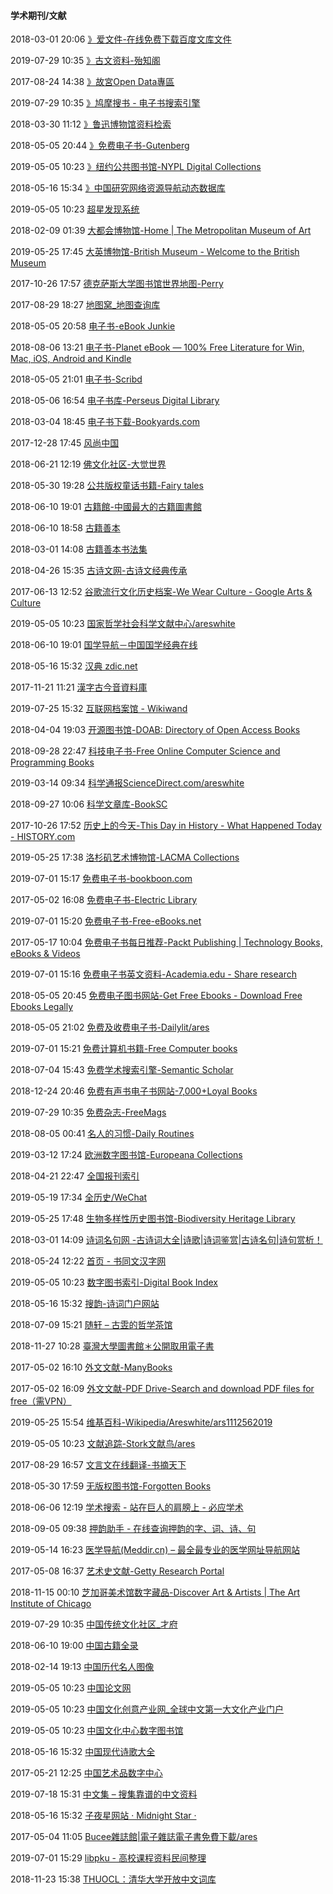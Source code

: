 ####  学术期刊/文献

2018-03-01 20:06 [》爱文件-在线免费下载百度文库文件](http://www.aiwenjian.com/)

2019-07-29 10:35 [》古文资料-殆知阁](http://122.200.75.13/)

2017-08-24 14:38 [》故宮Open Data專區](https://theme.npm.edu.tw/opendata/)

2019-07-29 10:35 [》鸠摩搜书 - 电子书搜索引擎](https://www.jiumodiary.com/)

2018-03-30 11:12 [》鲁迅博物馆资料检索](http://cx.luxunmuseum.com.cn/)

2018-05-05 20:44 [》免费电子书-Gutenberg](http://www.gutenberg.org/)

2019-05-05 10:23 [》纽约公共图书馆-NYPL Digital Collections](http://digitalcollections.nypl.org/)

2018-05-16 15:34 [》中国研究网络资源导航动态数据库](http://sinonavi.dahailaozhen.cn/main.asp)

2019-05-05 10:23 [超星发现系统](http://www.chaoxing.com/)

2018-02-09 01:39 [大都会博物馆-Home | The Metropolitan Museum of Art](https://www.metmuseum.org/)

2019-05-25 17:45 [大英博物馆-British Museum - Welcome to the British Museum](https://www.britishmuseum.org/)

2017-10-26 17:57 [德克萨斯大学图书馆世界地图-Perry](http://www.lib.utexas.edu/maps/)

2017-08-29 18:27 [地图窝_地图查询库](http://www.onegreen.net/maps/)

2018-05-05 20:58 [电子书-eBook Junkie](http://ebookjunkie.com/)

2018-08-06 13:21 [电子书-Planet eBook — 100% Free Literature for Win, Mac, iOS, Android and Kindle](https://www.planetebook.com/)

2018-05-05 21:01 [电子书-Scribd](https://zh.scribd.com/books)

2018-05-06 16:54 [电子书库-Perseus Digital Library](http://www.perseus.tufts.edu/hopper/)

2018-03-04 18:45 [电子书下载-Bookyards.com](https://www.bookyards.com/en#.WpvOS_knZ48)

2017-12-28 17:45 [风尚中国](http://www.fengsung.com/)

2018-06-21 12:19 [佛文化社区-大觉世界](http://www.zenworld.com/)

2018-05-30 19:28 [公共版权童话书籍-Fairy tales](https://fairytalez.com/)

2018-06-10 19:01 [古籍館-中國最大的古籍圖書館](https://www.gujiguan.com/)

2018-06-10 18:58 [古籍善本](http://www.gujibook.com/)

2018-03-01 14:08 [古籍善本书法集](http://book.shufaji.com/)

2018-04-26 15:35 [古诗文网-古诗文经典传承](https://www.gushiwen.org/)

2017-06-13 12:52 [谷歌流行文化历史档案-We Wear Culture - Google Arts &amp; Culture](https://www.google.com/culturalinstitute/beta/project/fashion)

2019-05-05 10:23 [国家哲学社会科学文献中心/areswhite](http://www.ncpssd.org/)

2018-06-10 19:01 [国学导航－中国国学经典在线](http://www.guoxue123.com/)

2018-05-16 15:32 [汉典 zdic.net](http://www.zdic.net/)

2017-11-21 11:21 [漢字古今音資料庫](http://xiaoxue.iis.sinica.edu.tw/ccr)

2019-07-25 15:32 [互联网档案馆 - Wikiwand](https://www.wikiwand.com/zh-sg/%E4%BA%92%E8%81%94%E7%BD%91%E6%A1%A3%E6%A1%88%E9%A6%86)

2018-04-04 19:03 [开源图书馆-DOAB: Directory of Open Access Books](https://www.doabooks.org/)

2018-09-28 22:47 [科技电子书-Free Online Computer Science and Programming Books](http://www.freetechbooks.com/)

2019-03-14 09:34 [科学通报ScienceDirect.com/areswhite](https://www.sciencedirect.com/)

2018-09-27 10:06 [科学文章库-BookSC](http://booksc.org/)

2017-10-26 17:52 [历史上的今天-This Day in History - What Happened Today - HISTORY.com](http://www.history.com/this-day-in-history)

2019-05-25 17:38 [洛杉矶艺术博物馆-LACMA Collections](https://collections.lacma.org/)

2019-07-01 15:17 [免费电子书-bookboon.com](https://bookboon.com/)

2017-05-02 16:08 [免费电子书-Electric Library](http://en.booksee.org/)

2019-07-01 15:20 [免费电子书-Free-eBooks.net](https://www.free-ebooks.net/)

2017-05-17 10:04 [免费电子书每日推荐-Packt Publishing | Technology Books, eBooks &amp; Videos](https://www.packtpub.com/)

2019-07-01 15:16 [免费电子书英文资料-Academia.edu - Share research](https://www.academia.edu/)

2018-05-05 20:45 [免费电子图书网站-Get Free Ebooks - Download Free Ebooks Legally](https://www.getfreeebooks.com/)

2018-05-05 21:02 [免费及收费电子书-Dailylit/ares](https://dailylit.com/browse/)

2019-07-01 15:21 [免费计算机书籍-Free Computer books](http://freecomputerbooks.com/)

2018-07-04 15:43 [免费学术搜索引擎-Semantic Scholar](https://www.semanticscholar.org/)

2018-12-24 20:46 [免费有声书电子书网站-7,000+Loyal Books](http://www.loyalbooks.com/)

2019-07-29 10:35 [免费杂志-FreeMags](https://avxhm.is/magazines)

2018-08-05 00:41 [名人的习惯-Daily Routines](http://dailyroutines.typepad.com/daily_routines/)

2019-03-12 17:24 [欧洲数字图书馆-Europeana Collections](https://www.europeana.eu/portal/en#)

2018-04-21 22:47 [全国报刊索引](http://www.cnbksy.cn/home)

2019-05-19 17:34 [全历史/WeChat](https://www.allhistory.com/)

2019-05-25 17:48 [生物多样性历史图书馆-Biodiversity Heritage Library](https://www.biodiversitylibrary.org/)

2018-03-01 14:09 [诗词名句网 -古诗词大全|诗歌|诗词鉴赏|古诗名句|诗句赏析！](http://www.shicimingju.com/)

2018-05-24 12:22 [首页 - 书同文汉字网](https://hanzi.unihan.com.cn/)

2019-05-05 10:23 [数字图书索引-Digital Book Index](http://www.digitalbookindex.org/)

2018-05-16 15:32 [搜韵-诗词门户网站](https://sou-yun.com/index.aspx)

2018-07-09 15:21 [随轩 – 古雴的哲学茶馆](http://yilinhut.com/)

2018-11-27 10:28 [臺灣大學圖書館＊公開取用電子書](http://ebooks.lib.ntu.edu.tw/Home/ListBooks)

2017-05-02 16:10 [外文文献-ManyBooks](http://manybooks.net/)

2017-05-02 16:09 [外文文献-PDF Drive-Search and download PDF files for free（需VPN）](http://www.pdfdrive.net/)

2019-05-25 15:54 [维基百科-Wikipedia/Areswhite/ars1112562019](https://www.wikipedia.org/)

2019-05-05 10:23 [文献追踪-Stork文献鸟/ares](https://www.storkapp.me/)

2017-08-29 16:57 [文言文在线翻译-书摘天下](http://www.shuzhai.org/gushi/wenyanwen/)

2018-05-30 17:59 [无版权图书馆-Forgotten Books](https://www.forgottenbooks.com/en)

2018-06-06 12:19 [学术搜索 - 站在巨人的肩膀上 - 必应学术](http://scholar.chongbuluo.com/)

2018-09-05 09:38 [押韵助手 - 在线查询押韵的字、词、诗、句](http://yayun.la/)

2019-05-14 16:23 [医学导航(Meddir.cn) – 最全最专业的医学网址导航网站](http://meddir.cn/)

2017-05-08 16:37 [艺术史文献-Getty Research Portal](http://portal.getty.edu/)

2018-11-15 00:10 [芝加哥美术馆数字藏品-Discover Art &amp; Artists | The Art Institute of Chicago](https://www.artic.edu/collection)

2019-07-29 10:35 [中国传统文化社区_才府](http://sns.91ddcc.com/)

2018-06-10 19:00 [中国古籍全录](http://guji.artx.cn/)

2018-02-14 19:13 [中国历代名人图像](http://diglweb.zjlib.cn:8081/zjtsg/mingren/index1.htm)

2019-05-05 10:23 [中国论文网](http://www.lunwencloud.com/)

2019-05-05 10:23 [中国文化创意产业网_全球中文第一大文化产业门户](http://www.ccitimes.com/)

2019-05-05 10:23 [中国文化中心数字图书馆](http://library.cccweb.org/web/guest)

2018-05-16 15:32 [中国现代诗歌大全](http://www.shigeku.org/xlib/xd/sgdq/)

2017-05-21 12:25 [中国艺术品数字中心](http://www.artronpano.com/home/index)

2019-07-18 15:31 [中文集 – 搜集靠谱的中文资料](http://www.zhongwenji.com/)

2018-05-16 15:32 [子夜星网站 · Midnight Star ·](http://www.ziyexing.com/)

2017-05-04 11:05 [Bucee雜誌館|電子雜誌電子書免費下載/ares](http://www.freelian.com/)

2019-07-01 15:29 [libpku - 高校课程资料民间整理](https://lib-pku.github.io/)

2018-11-23 15:38 [THUOCL：清华大学开放中文词库](http://thuocl.thunlp.org/)



